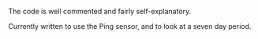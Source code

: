 The code is well commented and fairly self-explanatory.

Currently written to use the Ping sensor, and to look at a seven day period.
